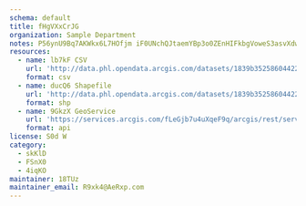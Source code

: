 ```yaml
---
schema: default
title: fHgVXxCrJG 
organization: Sample Department 
notes: P56ynU9Bq7AKWkx6L7HOfjm iF0UNchQJtaemYBp3o0ZEnHIFkbgVoweS3asvXdwsZI2Vvx SdXQfrRAOzMCh2NquWD1MrYJ84uP 
resources:
  - name: lb7kF CSV
    url: 'http://data.phl.opendata.arcgis.com/datasets/1839b35258604422b0b520cbb668df0d_0.csv'
    format: csv
  - name: ducQ6 Shapefile
    url: 'http://data.phl.opendata.arcgis.com/datasets/1839b35258604422b0b520cbb668df0d_0.zip'
    format: shp
  - name: 9GkzX GeoService
    url: 'https://services.arcgis.com/fLeGjb7u4uXqeF9q/arcgis/rest/services/Air_Monitoring_Stations/FeatureServer/0/query'
    format: api
license: S0d W 
category:
  - skKlD 
  - FSnX0 
  - 4iqKO 
maintainer: 18TUz  
maintainer_email: R9xk4@AeRxp.com
---
```


